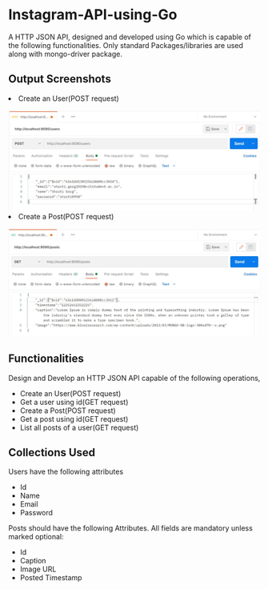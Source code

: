 # Instagram-API-using-Go
A HTTP JSON API, designed and developed using Go which is capable of the following functionalities. Only standard Packages/libraries are used along with mongo-driver package.

<h2>Output Screenshots</h2>
 <li>Create an User(POST request)</li><br>
<img src="./create-user-ss.jpeg">
 <li>Create a Post(POST request)</li><br>
<img src="./create-post-ss.jpeg">
<h2>Functionalities</h2>
Design and Develop an HTTP JSON API capable of the following operations,

<ul>
  <li>Create an User(POST request)</li>
  <li>Get a user using id(GET request)</li>
  <li>Create a Post(POST request)</li>
  <li>Get a post using id(GET request)</li>
  <li>List all posts of a user(GET request)</li>
</ul>

<h2>Collections Used</h2>
<p>Users  have the following attributes</p>
<ul>
  <li>Id</li>
  <li>Name</li>
  <li>Email</li>
  <li>Password</li>
</ul>

<p>Posts should have the following Attributes. All fields are mandatory unless marked optional:</p>
<ul>
  <li>Id</li>
  <li>Caption</li>
  <li>Image URL</li>
  <li>Posted Timestamp</li>
</ul>
